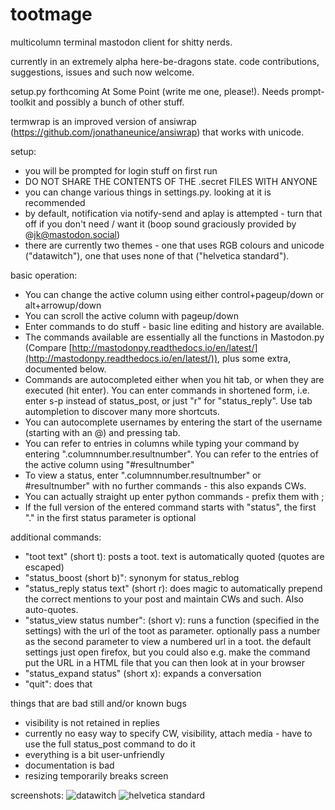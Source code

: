 # tootmage
multicolumn terminal mastodon client for shitty nerds.

currently in an extremely alpha here-be-dragons state. code contributions, suggestions, issues and such now welcome.

setup.py forthcoming At Some Point (write me one, please!). Needs prompt-toolkit and possibly a bunch of other stuff.

termwrap is an improved version of ansiwrap (https://github.com/jonathaneunice/ansiwrap) that works with unicode.

setup:
* you will be prompted for login stuff on first run
* DO NOT SHARE THE CONTENTS OF THE .secret FILES WITH ANYONE
* you can change various things in settings.py. looking at it is recommended
* by default, notification via notify-send and aplay is attempted - turn that off if you don't need / want it (boop sound graciously provided by @jk@mastodon.social)
* there are currently two themes - one that uses RGB colours and unicode ("datawitch"), one that uses none of that ("helvetica standard").

basic operation:
* You can change the active column using either control+pageup/down or alt+arrowup/down
* You can scroll the active column with pageup/down
* Enter commands to do stuff - basic line editing and history are available.
* The commands available are essentially all the functions in Mastodon.py (Compare [http://mastodonpy.readthedocs.io/en/latest/](http://mastodonpy.readthedocs.io/en/latest/)), plus some extra, documented below.
* Commands are autocompleted either when you hit tab, or when they are executed (hit enter). You can enter commands in shortened form, i.e. enter s-p instead of status_post, or just "r" for "status_reply". Use tab autompletion to discover many more shortcuts.
* You can autocomplete usernames by entering the start of the username (starting with an @) and pressing tab.
* You can refer to entries in columns while typing your command by entering ".columnnumber.resultnumber". You can refer to the entries of the active column using "#resultnumber"
* To view a status, enter ".columnnumber.resultnumber" or #resultnumber" with no further commands - this also expands CWs.
* You can actually straight up enter python commands - prefix them with ;
* If the full version of the entered command starts with "status", the first "." in the first status parameter is optional

additional commands:
* "toot text" (short t): posts a toot. text is automatically quoted (quotes are escaped)
* "status_boost (short b)": synonym for status_reblog
* "status_reply status text" (short r): does magic to automatically prepend the correct mentions to your post and maintain CWs and such. Also auto-quotes.
* "status_view status number": (short v): runs a function (specified in the settings) with the url of the toot as parameter. optionally pass a number as the second parameter to view a numbered url in a toot. the default settings just open firefox, but you could also e.g. make the command put the URL in a HTML file that you can then look at in your browser
* "status_expand status" (short x): expands a conversation
* "quit": does that

things that are bad still and/or known bugs
* visibility is not retained in replies
* currently no easy way to specify CW, visibility, attach media - have to use the full status_post command to do it
* everything is a bit user-unfriendly
* documentation is bad
* resizing temporarily breaks screen

screenshots:
![datawitch](https://raw.githubusercontent.com/halcy/tootmage/master/datawitch.png)
![helvetica standard](https://raw.githubusercontent.com/halcy/tootmage/master/helvetica_standard.png)
